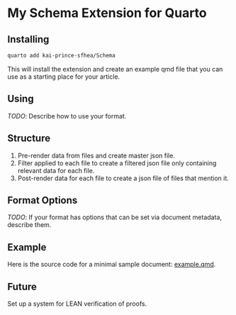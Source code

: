 # My Schema Extension for Quarto

## Installing

```bash
quarto add kai-prince-sfhea/Schema
```

This will install the extension and create an example qmd file that you can use as a starting place for your article.

## Using

*TODO*: Describe how to use your format.

## Structure
1. Pre-render data from files and create master json file.
2. Filter applied to each file to create a filtered json file only containing relevant data for each file.
3. Post-render data for each file to create a json file of files that mention it.

## Format Options

*TODO*: If your format has options that can be set via document metadata, describe them.

## Example

Here is the source code for a minimal sample document: [example.qmd](example.qmd).

## Future
Set up a system for LEAN verification of proofs.
